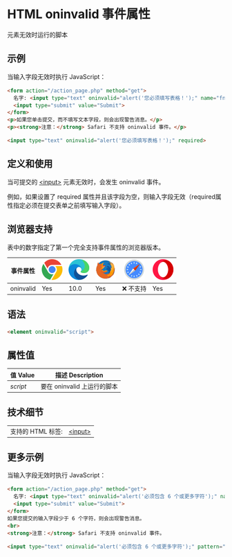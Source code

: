 HTML oninvalid 事件属性
===

元素无效时运行的脚本

## 示例

当输入字段无效时执行 JavaScript：

```html idoc:preview:iframe
<form action="/action_page.php" method="get">
  名字: <input type="text" oninvalid="alert('您必须填写表格！');" name="fname" required>
  <input type="submit" value="Submit">
</form>
<p>如果您单击提交，而不填写文本字段，则会出现警告消息。</p>
<p><strong>注意：</strong> Safari 不支持 oninvalid 事件。</p>
```

```html
<input type="text" oninvalid="alert('您必须填写表格！');" required>
```

## 定义和使用

当可提交的 [\<input>](../tags/input.md) 元素无效时，会发生 oninvalid 事件。

例如，如果设置了 required 属性并且该字段为空，则输入字段无效（required属性指定必须在提交表单之前填写输入字段）。

## 浏览器支持

表中的数字指定了第一个完全支持事件属性的浏览器版本。

| 事件属性 | ![chrome][1] | ![edge][2] | ![firefox][3] | ![safari][4] | ![opera][5] |
| --- | --- | --- | --- | --- | --- |
| oninvalid       | Yes | 10.0 | Yes | ❌ 不支持 | Yes |
<!--rehype:style=width: 100%; display: inline-table;-->

## 语法

```html
<element oninvalid="script">
```

## 属性值

| 值 Value | 描述 Description |
| --- | --- |
| *script* | 要在 oninvalid 上运行的脚本 |
<!--rehype:style=width: 100%; display: inline-table;-->

## 技术细节

|   |   |
| ---- | ---- |
| 支持的 HTML 标签: | [\<input>](../tags/input.md) |
<!--rehype:style=width: 100%; display: inline-table;-->

## 更多示例

当输入字段无效时执行 JavaScript：

```html idoc:preview:iframe
<form action="/action_page.php" method="get">
  名字: <input type="text" oninvalid="alert('必须包含 6 个或更多字符');" name="fname" pattern=".{6,}">
  <input type="submit" value="Submit">
</form>
如果您提交的输入字段少于 6 个字符，则会出现警告消息。
<br>
<strong>注意：</strong> Safari 不支持 oninvalid 事件。
```

```html
<input type="text" oninvalid="alert('必须包含 6 个或更多字符');" pattern=".{6,}">
```

[1]: ../assets/chrome.svg
[2]: ../assets/edge.svg
[3]: ../assets/firefox.svg
[4]: ../assets/safari.svg
[5]: ../assets/opera.svg

